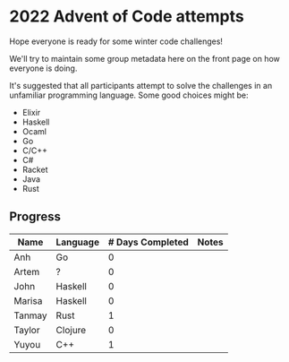 # 2022 Advent of Code attempts

Hope everyone is ready for some winter code challenges!

We'll try to maintain some group metadata here on the front page on how everyone is doing.

It's suggested that all participants attempt to solve the challenges in an unfamiliar programming language. Some good choices might be:
- Elixir
- Haskell
- Ocaml
- Go
- C/C++
- C#
- Racket
- Java
- Rust

## Progress

| Name   	| Language 	| # Days Completed 	| Notes               	|
|--------	|----------	|------------------	|---------------------	|
| Anh    	| Go       	| 0                	|                     	|
| Artem 	| ?        	| 0                	|                     	|
| John   	| Haskell  	| 0                	|                     	|
| Marisa 	| Haskell  	| 0                	|                     	|
| Tanmay 	| Rust     	| 1                	|                     	|
| Taylor 	| Clojure  	| 0                	|                     	|
| Yuyou 	| C++     	| 1                	|                     	|
